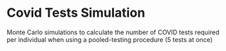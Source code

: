 # Covid Tests Simulation
Monte Carlo simulations to calculate the number of COVID tests required per individual when using a pooled-testing procedure (5 tests at once)
